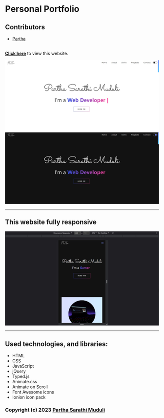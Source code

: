 <h1>Personal Portfolio</h1>

## Contributors

- [Partha](https://www.github.com/partha7978)
<br><br>

<p><b><a href="https://parthasarathimuduli.netlify.app/">Click here</a></b> to view this website.</p>
<img src="./images/forReadme/normal.jpg"/>
<img src="./images/forReadme/darkModeHomePage.jpg"/>
<hr>
<h2>This website fully responsive</h2>
<img src="./images/forReadme/responsive.jpg"/>
<hr>
<h2>Used technologies, and libraries:</h2>
<ul>
    <li>HTML</li>
    <li>CSS</li>
    <li>JavaScript</li>
    <li>jQuery</li>
    <li>Typed.js</li>
    <li>Animate.css</li>
    <li>Animate on Scroll</li>
    <li>Font Awesome icons</li>
    <li>Ionion icon pack</li>
</ul>

### Copyright (c) 2023 <a href="https://parthasarathimuduli.netlify.app/" target="_self">Partha Sarathi Muduli</a>